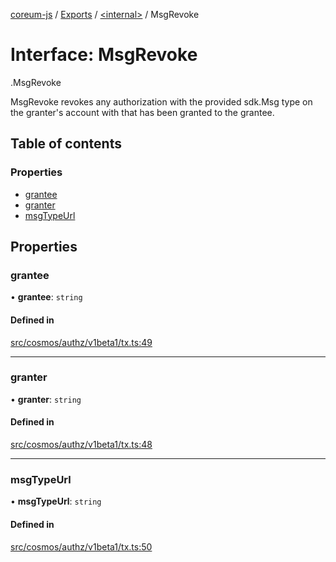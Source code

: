 [coreum-js](../README.md) / [Exports](../modules.md) / [<internal\>](../modules/internal_.md) / MsgRevoke

# Interface: MsgRevoke

[<internal>](../modules/internal_.md).MsgRevoke

MsgRevoke revokes any authorization with the provided sdk.Msg type on the
granter's account with that has been granted to the grantee.

## Table of contents

### Properties

- [grantee](internal_.MsgRevoke.md#grantee)
- [granter](internal_.MsgRevoke.md#granter)
- [msgTypeUrl](internal_.MsgRevoke.md#msgtypeurl)

## Properties

### grantee

• **grantee**: `string`

#### Defined in

[src/cosmos/authz/v1beta1/tx.ts:49](https://github.com/PyramydLabs/coreum-js/blob/cea84df/src/cosmos/authz/v1beta1/tx.ts#L49)

___

### granter

• **granter**: `string`

#### Defined in

[src/cosmos/authz/v1beta1/tx.ts:48](https://github.com/PyramydLabs/coreum-js/blob/cea84df/src/cosmos/authz/v1beta1/tx.ts#L48)

___

### msgTypeUrl

• **msgTypeUrl**: `string`

#### Defined in

[src/cosmos/authz/v1beta1/tx.ts:50](https://github.com/PyramydLabs/coreum-js/blob/cea84df/src/cosmos/authz/v1beta1/tx.ts#L50)
